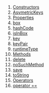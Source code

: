 1.  [Constructors](./AsymetricKeys-class#constructors.md)
2.  [AsymetricKeys](./AsymetricKeys/AsymetricKeys.md)
3.  [Properties](./AsymetricKeys-class#instance-properties.md)
4.  [box](https://pub.dev/documentation/hive/2.2.3/hive/HiveObjectMixin/box.html)
5.  [hashCode](https://api.flutter.dev/flutter/dart-core/Object/hashCode.html)
6.  [isInBox](https://pub.dev/documentation/hive/2.2.3/hive/HiveObjectMixin/isInBox.html)
7.  [key](https://pub.dev/documentation/hive/2.2.3/hive/HiveObjectMixin/key.html)
8.  [keyPair](./AsymetricKeys/keyPair.md)
9.  [runtimeType](https://api.flutter.dev/flutter/dart-core/Object/runtimeType.html)
10. [Methods](./AsymetricKeys-class#instance-methods.md)
11. [delete](https://pub.dev/documentation/hive/2.2.3/hive/HiveObjectMixin/delete.html)
12. [noSuchMethod](https://api.flutter.dev/flutter/dart-core/Object/noSuchMethod.html)
13. [save](https://pub.dev/documentation/hive/2.2.3/hive/HiveObjectMixin/save.html)
14. [toString](https://api.flutter.dev/flutter/dart-core/Object/toString.html)
15. [Operators](./AsymetricKeys-class#operators.md)
16. [operator
    ==](https://api.flutter.dev/flutter/dart-core/Object/operator_equals.html)
